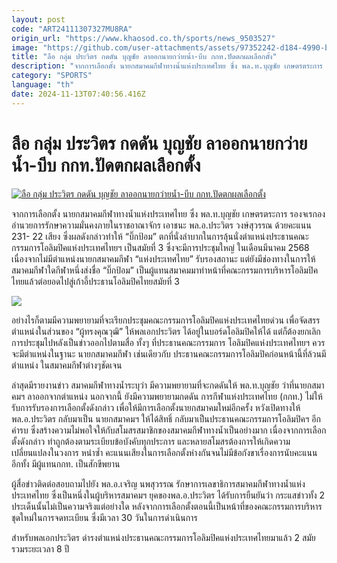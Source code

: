 ```yaml
---
layout: post
code: "ART24111307327MU8RA"
origin_url: "https://www.khaosod.co.th/sports/news_9503527"
image: "https://github.com/user-attachments/assets/97352242-d184-4990-b7ff-6832c19157c7"
title: "ลือ กลุ่ม ประวิตร กดดัน บุญชัย ลาออกนายกว่ายน้ำ-บีบ กกท.ปัดตกผลเลือกตั้ง"
description: "จากการเลือกตั้ง นายกสมาคมกีฬาทางน้ำแห่งประเทศไทย ซึ่ง พล.ท.บุญชัย เกษตรตระการ รองจเรกองอำนวยการรักษาความมั่นคงภายในราชอาณาจักร เอาชนะ พล.อ.ประวิตร"
category: "SPORTS"
language: "th"
date: 2024-11-13T07:40:56.416Z
---
```


# ลือ กลุ่ม ประวิตร กดดัน บุญชัย ลาออกนายกว่ายน้ำ-บีบ กกท.ปัดตกผลเลือกตั้ง

[![ลือ กลุ่ม ประวิตร กดดัน บุญชัย ลาออกนายกว่ายน้ำ-บีบ กกท.ปัดตกผลเลือกตั้ง](https://www.khaosod.co.th/wpapp/uploads/2024/11/Aqua2.jpg "ลือ กลุ่ม ประวิตร กดดัน บุญชัย ลาออกนายกว่ายน้ำ-บีบ กกท.ปัดตกผลเลือกตั้ง")](https://www.khaosod.co.th/wpapp/uploads/2024/11/Aqua2.jpg)

จากการเลือกตั้ง นายกสมาคมกีฬาทางน้ำแห่งประเทศไทย ซึ่ง พล.ท.บุญชัย เกษตรตระการ รองจเรกองอำนวยการรักษาความมั่นคงภายในราชอาณาจักร เอาชนะ พล.อ.ประวิตร วงษ์สุวรรณ ด้วยคะแนน 231- 22 เสียง ซึ่งผลดังกล่าวทำให้ “บิ๊กป้อม” ตกที่นั่งลำบากในการลุ้นนั่งตำแหน่งประธานคณะกรรมการโอลิมปิคแห่งประเทศไทยฯ เป็นสมัยที่ 3 ซึ่งจะมีการประชุมใหญ่ ในเดือนมีนาคม 2568 เนื่องจากไม่มีตำแหน่งนายกสมาคมกีฬา “แห่งประเทศไทย” รับรองสถานะ แต่ยังมีช่องทางในการให้สมาคมกีฬาใดกีฬาหนึ่งส่งชื่อ “บิ๊กป้อม” เป็นผู้แทนสมาคมมาทำหน้าที่คณะกรรมการบริหารโอลิมปิคไทยแล้วต่อยอดไปสู่เก้าอี้ประธานโอลิมปิคไทยสมัยที่ 3

[![](https://www.khaosod.co.th/wpapp/uploads/2024/11/w644-1.jpg)](https://www.khaosod.co.th/wpapp/uploads/2024/11/w644-1.jpg)

อย่างไรก็ตามมีความพยายามที่จะเรียกประชุมคณะกรรมการโอลิมปิคแห่งประเทศไทยด่วน เพื่อจัดสรรตำแหน่งในส่วนของ “ผู้ทรงคุณวุฒิ” ให้พลเอกประวิตร ได้อยู่ในบอร์ดโอลิมปิคให้ได้ แต่ก็ต้องยกเลิกการประชุมไปหลังเป็นข่าวออกไปตามสื่อ ทั้งๆ ที่ประธานคณะกรรมการ โอลิมปิคแห่งประเทศไทยฯ ควรจะมีตำแหน่งในฐานะ นายกสมาคมกีฬา เช่นเดียวกับ ประธานคณะกรรมการโอลิมปิคก่อนหน้านี้ที่ล้วนมีตำแหน่ง ในสมาคมกีฬาต่างๆชัดเจน

ล่าสุดมีรายงานข่าว สมาคมกีฬาทางน้ำระบุว่า มีความพยายามที่จะกดดันให้ พล.ท.บุญชัย ว่าที่นายกสมาคมฯ ลาออกจากตำแหน่ง นอกจากนี้ ยังมีความพยายามกดดัน การกีฬาแห่งประเทศไทย (กกท.) ไม่ให้รับการรับรองการเลือกตั้งดังกล่าว เพื่อให้มีการเลือกตั้งนายกสมาคมใหม่อีกครั้ง หวังเปิดทางให้ พล.อ.ประวิตร กลับมาเป็น นายกสมาคมฯ ให้ได้สิทธิ์ กลับมาเป็นประธานคณะกรรมการโอลิมปิคฯ อีกคำรบ ซึ่งสร้างความไม่พอใจให้กับสโมสรสมาชิกของสมาคมกีฬาทางน้ำเป็นอย่างมาก เนื่องจากการเลือกตั้งดังกล่าว ทำถูกต้องตามระเบียบข้อบังคับทุกประการ และหลายสโมสรต้องการให้เกิดความเปลี่ยนแปลงในวงการ หนำซ้ำ คะแนนเสียงในการเลือกตั้งห่างกันจนไม่มีข้อกังขาเรื่องการนับคะแนน อีกทั้ง มีผู้แทนกกท. เป็นสักขีพยาน

ผู้สื่อข่าวติดต่อสอบถามไปยัง พล.อ.เจริญ นพสุวรรณ รักษาการเลขาธิการสมาคมกีฬาทางน้ำแห่งประเทศไทย ซึ่งเป็นหนึ่งในผู้บริหารสมาคมฯ ยุคของพล.อ.ประวิตร ได้รับการยืนยันว่า กระแสข่าวทั้ง 2 ประเด็นนั้นไม่เป็นความจริงแต่อย่างใด หลังจากการเลือกตั้งตอนนี้เป็นหน้าที่ของคณะกรรมการบริหารชุดใหม่ในการจดทะเบียน ซึ่งมีเวลา 30 วันในการดำเนินการ

สำหรับพลเอกประวิตร ดำรงตำแหน่งประธานคณะกรรมการโอลิมปิคแห่งประเทศไทยมาแล้ว 2 สมัยรวมระยะเวลา 8 ปี